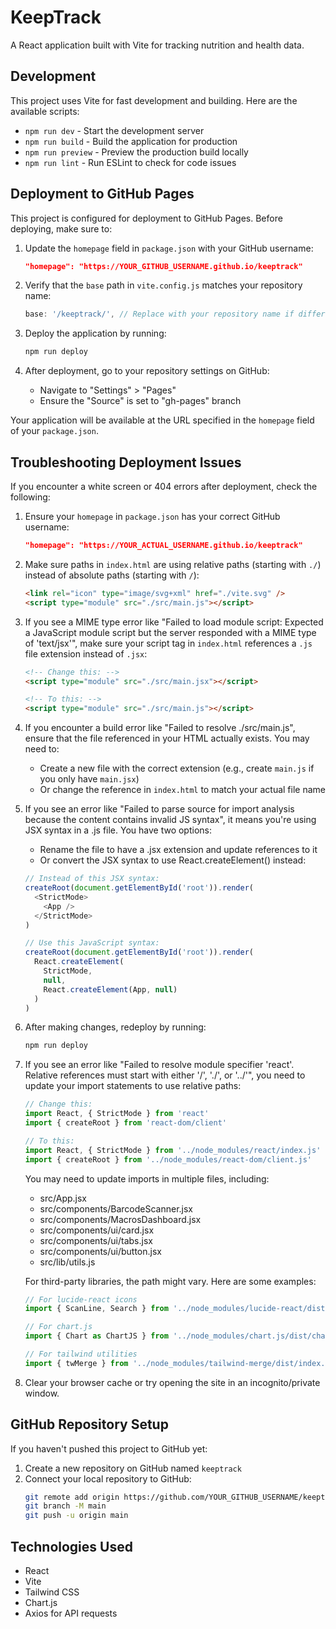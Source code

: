 # KeepTrack

A React application built with Vite for tracking nutrition and health data.

## Development

This project uses Vite for fast development and building. Here are the available scripts:

- `npm run dev` - Start the development server
- `npm run build` - Build the application for production
- `npm run preview` - Preview the production build locally
- `npm run lint` - Run ESLint to check for code issues

## Deployment to GitHub Pages

This project is configured for deployment to GitHub Pages. Before deploying, make sure to:

1. Update the `homepage` field in `package.json` with your GitHub username:
   ```json
   "homepage": "https://YOUR_GITHUB_USERNAME.github.io/keeptrack"
   ```

2. Verify that the `base` path in `vite.config.js` matches your repository name:
   ```javascript
   base: '/keeptrack/', // Replace with your repository name if different
   ```

3. Deploy the application by running:
   ```bash
   npm run deploy
   ```

4. After deployment, go to your repository settings on GitHub:
   - Navigate to "Settings" > "Pages"
   - Ensure the "Source" is set to "gh-pages" branch

Your application will be available at the URL specified in the `homepage` field of your `package.json`.

## Troubleshooting Deployment Issues

If you encounter a white screen or 404 errors after deployment, check the following:

1. Ensure your `homepage` in `package.json` has your correct GitHub username:
   ```json
   "homepage": "https://YOUR_ACTUAL_USERNAME.github.io/keeptrack"
   ```

2. Make sure paths in `index.html` are using relative paths (starting with `./`) instead of absolute paths (starting with `/`):
   ```html
   <link rel="icon" type="image/svg+xml" href="./vite.svg" />
   <script type="module" src="./src/main.js"></script>
   ```

3. If you see a MIME type error like "Failed to load module script: Expected a JavaScript module script but the server responded with a MIME type of 'text/jsx'", make sure your script tag in `index.html` references a `.js` file extension instead of `.jsx`:
   ```html
   <!-- Change this: -->
   <script type="module" src="./src/main.jsx"></script>

   <!-- To this: -->
   <script type="module" src="./src/main.js"></script>
   ```

4. If you encounter a build error like "Failed to resolve ./src/main.js", ensure that the file referenced in your HTML actually exists. You may need to:
   - Create a new file with the correct extension (e.g., create `main.js` if you only have `main.jsx`)
   - Or change the reference in `index.html` to match your actual file name

5. If you see an error like "Failed to parse source for import analysis because the content contains invalid JS syntax", it means you're using JSX syntax in a .js file. You have two options:
   - Rename the file to have a .jsx extension and update references to it
   - Or convert the JSX syntax to use React.createElement() instead:
   ```javascript
   // Instead of this JSX syntax:
   createRoot(document.getElementById('root')).render(
     <StrictMode>
       <App />
     </StrictMode>
   )

   // Use this JavaScript syntax:
   createRoot(document.getElementById('root')).render(
     React.createElement(
       StrictMode,
       null,
       React.createElement(App, null)
     )
   )
   ```

6. After making changes, redeploy by running:
   ```bash
   npm run deploy
   ```

7. If you see an error like "Failed to resolve module specifier 'react'. Relative references must start with either '/', './', or '../'", you need to update your import statements to use relative paths:
   ```javascript
   // Change this:
   import React, { StrictMode } from 'react'
   import { createRoot } from 'react-dom/client'

   // To this:
   import React, { StrictMode } from '../node_modules/react/index.js'
   import { createRoot } from '../node_modules/react-dom/client.js'
   ```

   You may need to update imports in multiple files, including:
   - src/App.jsx
   - src/components/BarcodeScanner.jsx
   - src/components/MacrosDashboard.jsx
   - src/components/ui/card.jsx
   - src/components/ui/tabs.jsx
   - src/components/ui/button.jsx
   - src/lib/utils.js

   For third-party libraries, the path might vary. Here are some examples:
   ```javascript
   // For lucide-react icons
   import { ScanLine, Search } from '../node_modules/lucide-react/dist/esm/index.js'

   // For chart.js
   import { Chart as ChartJS } from '../node_modules/chart.js/dist/chart.js'

   // For tailwind utilities
   import { twMerge } from '../node_modules/tailwind-merge/dist/index.js'
   ```

8. Clear your browser cache or try opening the site in an incognito/private window.

## GitHub Repository Setup

If you haven't pushed this project to GitHub yet:

1. Create a new repository on GitHub named `keeptrack`
2. Connect your local repository to GitHub:
   ```bash
   git remote add origin https://github.com/YOUR_GITHUB_USERNAME/keeptrack.git
   git branch -M main
   git push -u origin main
   ```

## Technologies Used

- React
- Vite
- Tailwind CSS
- Chart.js
- Axios for API requests
